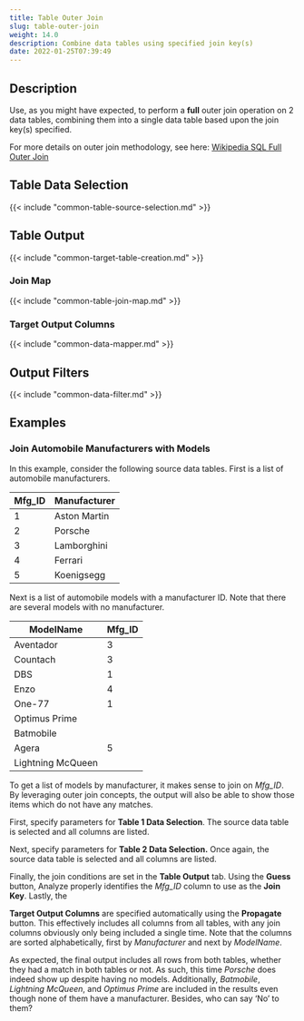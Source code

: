 ```yaml
---
title: Table Outer Join
slug: table-outer-join
weight: 14.0
description: Combine data tables using specified join key(s)
date: 2022-01-25T07:39:49
---
```



## Description


Use, as you might have expected, to perform a **full** outer join operation on 2 data tables, combining them into a single data table based upon the join key(s) specified.


For more details on outer join methodology, see here: [Wikipedia SQL Full Outer Join](http://en.wikipedia.org/wiki/Join_%28SQL%29#Full_outer_join)



## Table Data Selection




{{< include "common-table-source-selection.md" >}}


## Table Output





{{< include "common-target-table-creation.md" >}}


### Join Map

{{< include "common-table-join-map.md" >}}

### Target Output Columns


{{< include "common-data-mapper.md" >}}


## Output Filters


{{< include "common-data-filter.md" >}}



## Examples


### Join Automobile Manufacturers with Models


In this example, consider the following source data tables. First is a list of automobile manufacturers.




| Mfg_ID | Manufacturer |
|--------|--------------|
|    1   | Aston Martin |
|    2   | Porsche      |
|    3   | Lamborghini  |
|    4   | Ferrari      |
|    5   | Koenigsegg   |


Next is a list of automobile models with a manufacturer ID. Note that there are several models with no manufacturer.




| ModelName          | Mfg_ID |
|--------------------|--------|
| Aventador          |    3   |
| Countach           |    3   |
| DBS                |    1   |
| Enzo               |    4   |
| One-77             |    1   |
| Optimus Prime      |        |
| Batmobile          |        |
| Agera              |    5   |
| Lightning McQueen  |        |

To get a list of models by manufacturer, it makes sense to join on *Mfg_ID*. By leveraging outer join concepts, the output will also be able to show those items which do not have any matches.



First, specify parameters for **Table 1 Data Selection**. The source data table is selected and all columns are listed.



Next, specify parameters for **Table 2 Data Selection.** Once again, the source data table is selected and all columns are listed.



Finally, the join conditions are set in the **Table Output** tab. Using the **Guess** button, Analyze properly identifies the *Mfg_ID* column to use as the **Join Key**. Lastly, the 


**Target Output Columns** are specified automatically using the **Propagate** button. This effectively includes all columns from all tables, with any join columns obviously only being included a single time. Note that the columns are sorted alphabetically, first by *Manufacturer* and next by *ModelName*.



As expected, the final output includes all rows from both tables, whether they had a match in both tables or not. As such, this time *Porsche* does indeed show up despite having no models. Additionally, *Batmobile*, *Lightning McQueen*, and *Optimus Prime* are included in the results even though none of them have a manufacturer. Besides, who can say ‘No’ to them?
